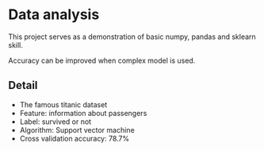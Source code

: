 # Data analysis

This project serves as a demonstration of basic numpy, pandas and sklearn skill.  
  
Accuracy can be improved when complex model is used.  


## Detail
- The famous titanic dataset 
- Feature: information about passengers
- Label: survived or not
- Algorithm: Support vector machine
- Cross validation accuracy: 78.7%
